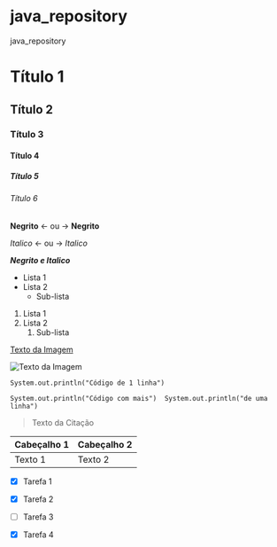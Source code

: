 # java_repository
java_repository

<!-- Cabeçalhos -->

# Título 1

## Título 2

### Título 3

#### Título 4

##### Título 5 

###### Título 6


<!-- Negrito e Italico -->

**Negrito** <- ou -> __Negrito__

*Italico* <- ou -> _Italico_

___Negrito e Italico___

<!-- Lista Não Ordenada -->

- Lista 1
- Lista 2
    - Sub-lista

<!-- Lista Ordenada -->

1. Lista 1
2. Lista 2
    1. Sub-lista

<!--Links e Textos-->

[Texto da Imagem](https://img.freepik.com/fotos-gratis/codificacao-de-programa-de-computador-na-tela_53876-138060.jpg)

<!-- Colocando Imagem -->

![Texto da Imagem](https://img.freepik.com/fotos-gratis/codificacao-de-programa-de-computador-na-tela_53876-138060.jpg)


<!-- Colocando linha de Código se usa Crases -->

`System.out.println("Código de 1 linha")`

<!-- E Também Códigos de multiplas Linhas utilizando 3 Crases-->

```System.out.println("Código com mais")  System.out.println("de uma linha") ```

<!-- Citações -->

> Texto da Citação

<!-- Tabelas -->

| Cabeçalho 1 | Cabeçalho 2 |
|-------------|-------------|
| Texto 1     | Texto 2     |

<!-- Checkout-->

- [X] Tarefa 1
- [X] Tarefa 2
- [ ] Tarefa 3
- [X] Tarefa 4


